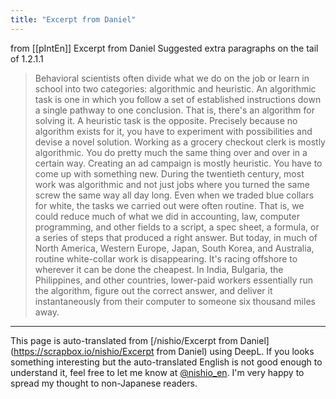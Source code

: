 ```yaml
---
title: "Excerpt from Daniel"
---
```


from [[pIntEn]]
Excerpt from Daniel
Suggested extra paragraphs on the tail of 1.2.1.1
> Behavioral scientists often divide what we do on the job or learn in school into two categories: algorithmic and heuristic. An algorithmic task is one in which you follow a set of established instructions down a single pathway to one conclusion. That is, there's an algorithm for solving it. A heuristic task is the opposite. Precisely because no algorithm exists for it, you have to experiment with possibilities and devise a novel solution. Working as a grocery checkout clerk is mostly algorithmic. You do pretty much the same thing over and over in a certain way. Creating an ad campaign is mostly heuristic. You have to come up with something new.
>  During the twentieth century, most work was algorithmic and not just jobs where you turned the same screw the same way all day long. Even when we traded blue collars for white, the tasks we carried out were often routine. That is, we could reduce much of what we did in accounting, law, computer programming, and other fields to a script, a spec sheet, a formula, or a series of steps that produced a right answer. But today, in much of North America, Western Europe, Japan, South Korea, and Australia, routine white-collar work is disappearing. It's racing offshore to wherever it can be done the cheapest. In India, Bulgaria, the Philippines, and other countries, lower-paid workers essentially run the algorithm, figure out the correct answer, and deliver it instantaneously from their computer to someone six thousand miles away.

---
This page is auto-translated from [/nishio/Excerpt from Daniel](https://scrapbox.io/nishio/Excerpt from Daniel) using DeepL. If you looks something interesting but the auto-translated English is not good enough to understand it, feel free to let me know at [@nishio_en](https://twitter.com/nishio_en). I'm very happy to spread my thought to non-Japanese readers.